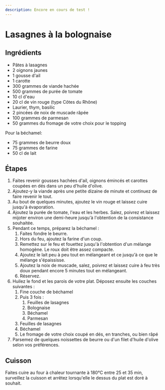 ```yaml
---
description: Encore en cours de test !
---
```


# Lasagnes à la bolognaise

## Ingrédients

* Pâtes à lasagnes
* 2 oignons jaunes
* 1 gousse d'ail
* 1 carotte
* 300 grammes de viande hachée
* 500 grammes de purée de tomate
* 10 cl d'eau
* 20 cl de vin rouge \(type Côtes du Rhône\)
* Laurier, thym, basilic
* 2 pincées de noix de muscade râpée
* 100 grammes de parmesan
* 50 grammes du fromage de votre choix pour le topping

Pour la béchamel:

* 75 grammes de beurre doux
* 75 grammes de farine
* 50 cl de lait

## Étapes

1. Faites revenir gousses hachées d'ail, oignons émincés et carottes coupées en dés dans un peu d'huile d'olive.
2. Ajoutez-y la viande après une petite dizaine de minute et continuez de faire revenir le tout.
3. Au bout de quelques minutes, ajoutez le vin rouge et laissez cuire jusqu'à évaporation.
4. Ajoutez la purée de tomate, l'eau et les herbes. Salez, poivrez et laissez mijoter environ une demi-heure jusqu'à l'obtention de la consistance souhaitée.
5. Pendant ce temps, préparez la béchamel :
   1. Faites fondre le beurre.
   2. Hors du feu, ajoutez la farine d'un coup.
   3. Remettez sur le feu et fouettez jusqu'à l'obtention d'un mélange homogène. Le roux doit être assez compacte.
   4. Ajoutez le lait peu à peu tout en mélangeant et ce jusqu'à ce que le mélange s'épaississe.
   5. Ajoutez la noix de muscade, salez, poivrez et laissez cuire à feu très doux pendant encore 5 minutes tout en mélangeant.
   6. Réservez.
6. Huilez le fond et les parois de votre plat. Déposez ensuite les couches suivantes :
   1. Fine couche de béchamel
   2. Puis 3 fois :
      1. Feuilles de lasagnes
      2. Bolognaise
      3. Béchamel
      4. Parmesan
   3. Feuilles de lasagnes
   4. Béchamel
   5. Le fromage de votre choix coupé en dés, en tranches, ou bien râpé
7. Parsemez de quelques noissettes de beurre ou d'un filet d'huile d'olive selon vos préférences.

## Cuisson

Faites cuire au four à chaleur tournante à 180°C entre 25 et 35 min, surveillez la cuisson et arrêtez lorsqu'elle le dessus du plat est doré à souhait.

